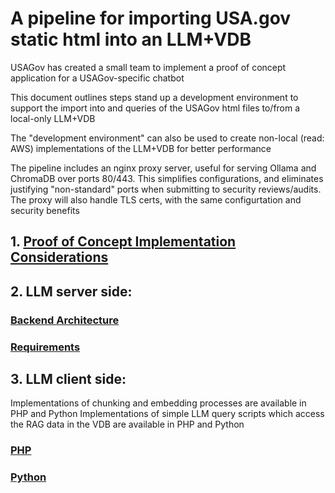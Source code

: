 # A pipeline for importing USA.gov static html into an LLM+VDB

USAGov has created a small team to implement a proof of concept application for a USAGov-specific chatbot

This document outlines steps stand up a development environment to support the import into and queries of the USAGov html files to/from a local-only LLM+VDB

The "development environment" can also be used to create non-local (read: AWS) implementations of the LLM+VDB for better performance

The pipeline includes an nginx proxy server, useful for serving Ollama and ChromaDB over ports 80/443.  This simplifies configurations, and eliminates justifying "non-standard" ports when submitting to security reviews/audits. The proxy will also handle TLS certs, with the same configurtation and security benefits

## 1. [Proof of Concept Implementation Considerations](./doc/TechConsiderations.md)

## 2. LLM server side:
### [Backend Architecture](./doc/Architecture.md)
### [Requirements](./doc/BackendRequirements.md)

## 3. LLM client side:
Implementations of chunking and embedding processes are available in PHP and Python
Implementations of simple LLM query scripts which access the RAG data in the VDB are available in PHP and Python
### [PHP](./php/PHP.md)
### [Python](./python/Python.md)
